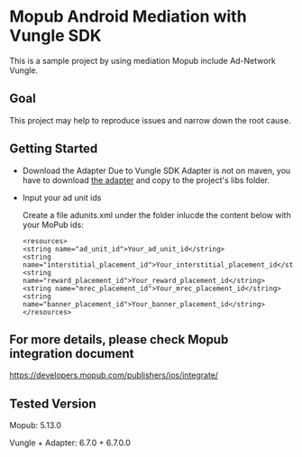 # Mopub Android Mediation with Vungle SDK
This is a sample project by using mediation Mopub include Ad-Network Vungle.

## Goal
This project may help to reproduce issues and narrow down the root cause.

## Getting Started
- Download the Adapter
    Due to Vungle SDK Adapter is not on maven, you have to download [the adapter](https://vungle2-cdn-prod.s3.amazonaws.com/sdks/android/early-access/mopub/mopub-vungle-adapter-6_5_0-early.aar) and copy to the project's libs folder.

- Input your ad unit ids

    Create a file adunits.xml under the folder inlucde the content below with your MoPub ids:

    ```
    <resources>
    <string name="ad_unit_id">Your_ad_unit_id</string>
    <string name="interstitial_placement_id">Your_interstitial_placement_id</string>
    <string name="reward_placement_id">Your_reward_placement_id</string>
    <string name="mrec_placement_id">Your_mrec_placement_id</string>
    <string name="banner_placement_id">Your_banner_placement_id</string>
    </resources>
    ```

## For more details, please check Mopub integration document
https://developers.mopub.com/publishers/ios/integrate/

## Tested Version

Mopub: 
5.13.0

Vungle + Adapter: 
6.7.0 + 6.7.0.0

